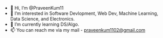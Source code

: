 - 👋 Hi, I’m @PraveenKum11
- 👀 I’m interested in Software Devlopment, Web Dev, Machine Learning, Data Science, and Electronics.
- 🌱 I’m currently learning DS/Algo.
- 📫 You can reach me via my mail - praveenkum1102@gmail.com

<!---
PraveenKum11/PraveenKum11 is a ✨ special ✨ repository because its `README.md` (this file) appears on your GitHub profile.
You can click the Preview link to take a look at your changes.
--->
